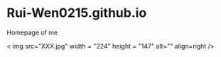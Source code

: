 # Rui-Wen0215.github.io
Homepage of me

< img src="XXX.jpg" width = "224" height = "147" alt="" align=right />
